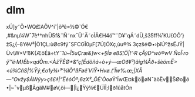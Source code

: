 dlm
===
xÚ]y˜Õ•WQ£¦AÔV^iˆ|õªê=½©`Ó€ ‚#&nµ¼W¯7è††nhÜ5f&¨Ñ˜nx¯Û˜Ä˜oÌÄ€H4ó™¨D¥ˆqÁ˜dÜ,š35ff¾¹KU{OÕ’}žS¿{–ßYêV³|Ò1ÇL:ùØc9fý¯SFCGÎ0µF[7Ú]ÓXç¸ùu®¾ 3çzšé©•›þîÚºžsËJŸ|Ùv\W×V‘ßK{ÆôÉä÷t*Y˜1ú~Î5uÇræ&]w<+§Íø eßS¦Ö|!‘·R	ç­ÂýD^wò®wV	ÑoÎ·ro
ÿ™é·M}Éb×qdÒm.<ÀžŸÊØ+&“ç[Édöñá÷ò+ý—œOð¥³)ãìg¾Åð+šèómË><ú¾CñS|%Ÿý¸€o1y¾›³’¾lÒ°ßFøê´VïŸ•Hvø.('Ïw‰œ;|XÂ—"Ovžy$ÀWýy>çš£‡|“ËéóÓº;6zX²_ÖÉ'Òoø*Ÿ'ÏwŒ¤köøN¯àöËvŠØoð•|~¯vµßÂgäM#øV,öí—|Ì¿Ÿý¼€ÚÏÎ;Ið1ûåtÓn
